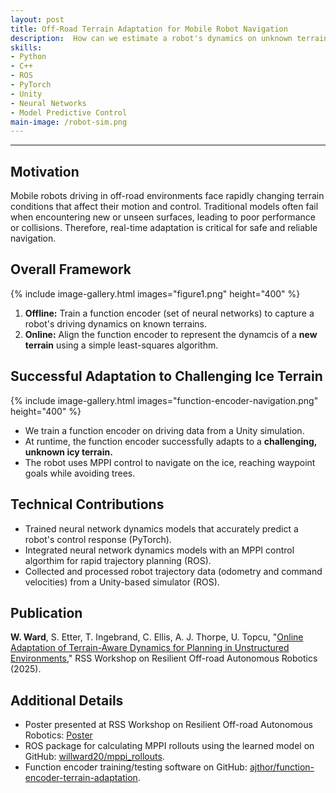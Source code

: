 ```yaml
---
layout: post
title: Off-Road Terrain Adaptation for Mobile Robot Navigation
description:  How can we estimate a robot's dynamics on unknown terrains at runtime? We developed a learned model that helps mobile robots quickly adapt to new terrain conditions, improving navigation accuracy and collision avoidance. 
skills: 
- Python
- C++
- ROS
- PyTorch
- Unity
- Neural Networks
- Model Predictive Control
main-image: /robot-sim.png
---
```


---
## Motivation
Mobile robots driving in off-road environments face rapidly changing terrain conditions that affect their motion and control. Traditional models often fail when encountering new or unseen surfaces, leading to poor performance or collisions. Therefore, real-time adaptation is critical for safe and reliable navigation. 

## Overall Framework
[comment]: <We enable online terrain adaptation using **function encoders**. Function encoders use a small set of neural networks to quickly represent new dynamics models from limited data, allowing a robot to adapt to new terrain without retraining. We break down the process of training and deploying function encoders for terrain adaptation in two phases:>

{% include image-gallery.html images="figure1.png" height="400" %}

1. **Offline:** Train a function encoder (set of neural networks) to capture a robot's driving dynamics on known terrains.
2. **Online:** Align the function encoder to represent the dynamcis of a **new terrain** using a simple least-squares algorithm.


## Successful Adaptation to Challenging Ice Terrain

{% include image-gallery.html images="function-encoder-navigation.png" height="400" %}

* We train a function encoder on driving data from a Unity simulation.
* At runtime, the function encoder successfully adapts to a **challenging, unknown icy terrain.**
* The robot uses MPPI control to navigate on the ice, reaching waypoint goals while avoiding trees.  ​
  
[comment]: <our approach on a wheled robot in a Unity-based simulation. After training the function encoder on six terrains, we deploy the robot on an **unknown, slippery ice terrain**. Then, the robot uses model predictive control (MPC) to navigate through a forest environment while avoiding trees. Despite the challenging terrain, the robot reaches every waypoint with no collisions.>


## Technical Contributions
* Trained neural network dynamics models that accurately predict a robot's control response (PyTorch).
* Integrated neural network dynamics models with an MPPI control algorthim for rapid trajectory planning (ROS).
* Collected and processed robot trajectory data (odometry and command velocities) from a Unity-based simulator (ROS).

## Publication
**W. Ward**, S. Etter, T. Ingebrand, C. Ellis, A. J. Thorpe, U. Topcu, "[Online Adaptation of Terrain-Aware Dynamics for Planning in Unstructured Environments](https://arxiv.org/abs/2506.04484)," RSS Workshop on Resilient Off-road Autonomous Robotics (2025).

## Additional Details
* Poster presented at RSS Workshop on Resilient Off-road Autonomous Robotics: [Poster](https://github.com/willward20/willward20.github.io/blob/main/_projects/RSS-terrain-adaptation/RSS-ROAR-poster.pdf)
* ROS package for calculating MPPI rollouts using the learned model on GitHub: [willward20/mppi_rollouts](https://github.com/willward20/mppi_rollouts).
* Function encoder training/testing software on GitHub: [ajthor/function-encoder-terrain-adaptation](https://github.com/ajthor/function-encoder-terrain-adaptation/tree/main).
